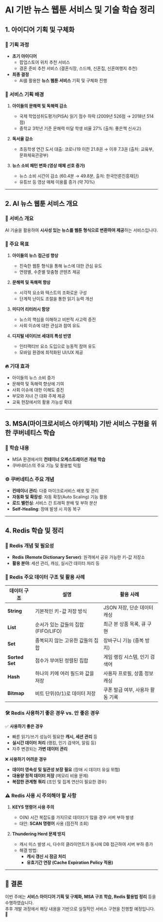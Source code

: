 # AI 기반 뉴스 웹툰 서비스 및 기술 학습 정리

## 1. 아이디어 기획 및 구체화

### 🎯 기획 과정
- **초기 아이디어**
  - 팝업스토어 위치 추천 서비스
  - 결혼 준비 추천 서비스 (결혼식장, 스드메, 신혼집, 신혼여행지 추천)
- **최종 결정**
  - AI를 활용한 **뉴스 웹툰 서비스** 기획 및 구체화 진행

### 📌 서비스 기획 배경
1. **아이들의 문해력 및 독해력 감소**
   - 국제 학업성취도평가(PISA) 읽기 점수 하락 (2009년 526점 → 2018년 514점)
   - 중학교 3학년 기준 문해력 미달 학생 비율 27% (출처: 좋은책 신사고)
   
2. **독서율 감소**
   - 초등학생 연간 도서 대출: 코로나19 이전 21.8권 → 이후 7.3권 (출처: 교육부, 문화체육관광부)
   
3. **뉴스 소비 패턴 변화 (영상 매체 선호 증가)**
   - 뉴스 소비 시간이 감소 (60.4분 → 49.8분, 출처: 한국언론진흥재단)
   - 유튜브 등 영상 매체 이용률 증가 (약 70%)

---

## 2. AI 뉴스 웹툰 서비스 개요

### 📌 서비스 개요
AI 기술을 활용하여 **시사성 있는 뉴스를 웹툰 형식으로 변환하여 제공**하는 서비스입니다.

### 🎯 주요 목표
1. **아이들의 뉴스 접근성 향상**
   - 친숙한 웹툰 형식을 통해 뉴스에 대한 관심 유도
   - 연령별, 수준별 맞춤형 콘텐츠 제공

2. **문해력 및 독해력 향상**
   - 시각적 요소와 텍스트의 조화로운 구성
   - 단계적 난이도 조절을 통한 읽기 능력 개선

3. **미디어 리터러시 함양**
   - 뉴스의 핵심을 이해하고 비판적 사고력 증진
   - 사회 이슈에 대한 관심과 참여 유도

4. **디지털 네이티브 세대의 특성 반영**
   - 인터랙티브 요소 도입으로 능동적 참여 유도
   - 모바일 환경에 최적화된 UI/UX 제공

### 🔥 기대 효과
- 아이들의 뉴스 소비 증가
- 문해력 및 독해력 향상에 기여
- 사회 이슈에 대한 이해도 증진
- 부모와 자녀 간 대화 주제 제공
- 교육 현장에서의 활용 가능성 확대

---

## 3. MSA(마이크로서비스 아키텍처) 기반 서비스 구현을 위한 쿠버네티스 학습

### 📌 학습 내용
- MSA 환경에서의 **컨테이너 오케스트레이션 개념 학습**
- 쿠버네티스의 주요 기능 및 활용법 익힘

### ⚙️ 쿠버네티스 주요 개념
- **컨테이너 관리**: 다중 마이크로서비스 배포 및 관리
- **자동화 및 확장성**: 자동 확장(Auto Scaling) 기능 활용
- **로드 밸런싱**: 서비스 간 트래픽 분배 및 부하 분산
- **Self-Healing**: 장애 발생 시 자동 복구

---

## 4. Redis 학습 및 정리

### 📌 Redis 개념 및 필요성
- **Redis (Remote Dictionary Server)**: 원격에서 공유 가능한 키-값 저장소
- **활용 분야**: 세션 관리, 캐싱, 실시간 데이터 처리 등

### 📂 Redis 주요 데이터 구조 및 활용 사례
| 데이터 구조  | 설명 | 활용 사례 |
|-------------|--------------------------------------------------|---------------------------------|
| **String** | 기본적인 키-값 저장 방식 | JSON 저장, 단순 데이터 캐싱 |
| **List** | 순서가 있는 값들의 집합 (FIFO/LIFO) | 최근 본 상품 목록, 큐 구현 |
| **Set** | 중복되지 않는 고유한 값들의 집합 | 장바구니 기능 (중복 방지) |
| **Sorted Set** | 점수가 부여된 정렬된 집합 | 게임 랭킹 시스템, 인기 검색어 |
| **Hash** | 하나의 키에 여러 필드와 값을 저장 | 사용자 프로필, 상품 정보 캐싱 |
| **Bitmap** | 비트 단위(0/1)로 데이터 저장 | 쿠폰 발급 여부, 사용자 활동 기록 |

### 🛠 Redis 사용하기 좋은 경우 vs. 안 좋은 경우
✅ **사용하기 좋은 경우**
- 빠른 읽기/쓰기 성능이 필요한 **캐시, 세션 관리** 등
- **실시간 데이터 처리** (랭킹, 인기 검색어, 알림 등)
- 자주 변경되는 **가변 데이터 관리**

❌ **사용하기 어려운 경우**
- **데이터 영속성 및 일관성 보장 필요** (장애 시 데이터 유실 위험)
- **대용량 정적 데이터 저장** (메모리 비용 문제)
- **복잡한 관계형 쿼리** (조인 및 집계 연산이 필요한 경우)

### ⚠️ Redis 사용 시 주의해야 할 사항
1. **KEYS 명령어 사용 주의**
   - O(N) 시간 복잡도를 가지므로 데이터가 많을 경우 서버 부하 발생
   - 대안: **SCAN 명령어** 사용 (점진적 조회)

2. **Thundering Herd 문제 방지**
   - 캐시 미스 발생 시, 다수의 클라이언트가 동시에 DB 접근하여 서버 부하 증가
   - 해결 방법:
     - **캐시 갱신 시 잠금 처리**
     - **유효기간 연장 (Cache Expiration Policy 적용)**

---

## 📌 결론
이번 주에는 **서비스 아이디어 기획 및 구체화, MSA 구조 학습, Redis 활용법 정리** 등을 수행하였습니다.  
추후 개발 과정에서 해당 내용을 기반으로 실질적인 서비스 구현을 진행할 예정입니다. 🚀

